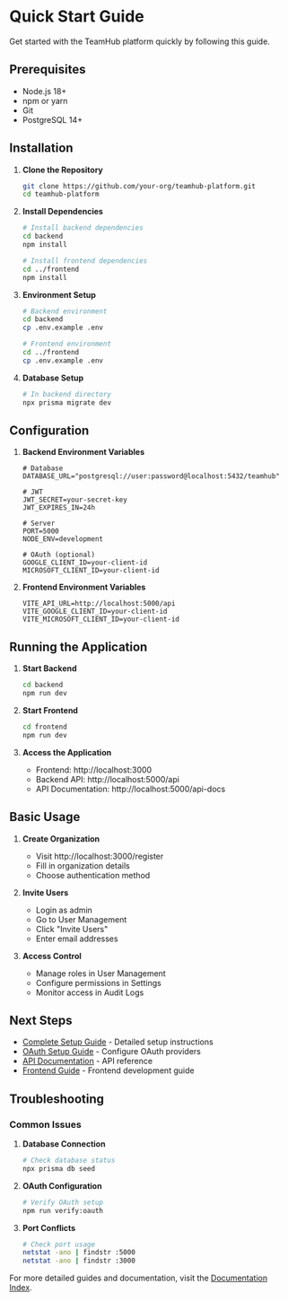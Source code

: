 # Quick Start Guide

Get started with the TeamHub platform quickly by following this guide.

## Prerequisites

- Node.js 18+
- npm or yarn
- Git
- PostgreSQL 14+

## Installation

1. **Clone the Repository**
   ```bash
   git clone https://github.com/your-org/teamhub-platform.git
   cd teamhub-platform
   ```

2. **Install Dependencies**
   ```bash
   # Install backend dependencies
   cd backend
   npm install

   # Install frontend dependencies
   cd ../frontend
   npm install
   ```

3. **Environment Setup**
   ```bash
   # Backend environment
   cd backend
   cp .env.example .env

   # Frontend environment
   cd ../frontend
   cp .env.example .env
   ```

4. **Database Setup**
   ```bash
   # In backend directory
   npx prisma migrate dev
   ```

## Configuration

1. **Backend Environment Variables**
   ```env
   # Database
   DATABASE_URL="postgresql://user:password@localhost:5432/teamhub"

   # JWT
   JWT_SECRET=your-secret-key
   JWT_EXPIRES_IN=24h

   # Server
   PORT=5000
   NODE_ENV=development

   # OAuth (optional)
   GOOGLE_CLIENT_ID=your-client-id
   MICROSOFT_CLIENT_ID=your-client-id
   ```

2. **Frontend Environment Variables**
   ```env
   VITE_API_URL=http://localhost:5000/api
   VITE_GOOGLE_CLIENT_ID=your-client-id
   VITE_MICROSOFT_CLIENT_ID=your-client-id
   ```

## Running the Application

1. **Start Backend**
   ```bash
   cd backend
   npm run dev
   ```

2. **Start Frontend**
   ```bash
   cd frontend
   npm run dev
   ```

3. **Access the Application**
   - Frontend: http://localhost:3000
   - Backend API: http://localhost:5000/api
   - API Documentation: http://localhost:5000/api-docs

## Basic Usage

1. **Create Organization**
   - Visit http://localhost:3000/register
   - Fill in organization details
   - Choose authentication method

2. **Invite Users**
   - Login as admin
   - Go to User Management
   - Click "Invite Users"
   - Enter email addresses

3. **Access Control**
   - Manage roles in User Management
   - Configure permissions in Settings
   - Monitor access in Audit Logs

## Next Steps

- [Complete Setup Guide](complete-setup.md) - Detailed setup instructions
- [OAuth Setup Guide](oauth-setup.md) - Configure OAuth providers
- [API Documentation](../backend/api.md) - API reference
- [Frontend Guide](../frontend/setup.md) - Frontend development guide

## Troubleshooting

### Common Issues

1. **Database Connection**
   ```bash
   # Check database status
   npx prisma db seed
   ```

2. **OAuth Configuration**
   ```bash
   # Verify OAuth setup
   npm run verify:oauth
   ```

3. **Port Conflicts**
   ```bash
   # Check port usage
   netstat -ano | findstr :5000
   netstat -ano | findstr :3000
   ```

For more detailed guides and documentation, visit the [Documentation Index](../README.md).



